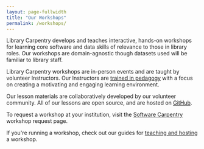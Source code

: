 ```yaml
---
layout: page-fullwidth
title: "Our Workshops"
permalink: /workshops/
---
```


Library Carpentry develops and teaches interactive, hands-on
workshops for learning core software and data skills of relevance to those in library roles. Our workshops are domain-agnostic though datasets used will be familiar to library staff. 

Library Carpentry workshops are in-person events and are 
taught by volunteer Instructors. Our Instructors are [trained in pedagogy](http://carpentries.github.io/instructor-training/) with
a focus on creating a motivating and engaging learning environment. 

Our lesson materials are collaboratively developed by our volunteer community. All of our lessons are open source, and are hosted on 
<a href="https://github.com/librarycarpentry">GitHub</a>. 

To request a workshop at your institution, visit the [Software Carpentry](https://software-carpentry.org/workshops/request/) workshop request page.

If you're running a workshop, check out our guides for [teaching and hosting](https://docs.carpentries.org/topic_folders/hosts_instructors/index.html) a workshop. 
  
